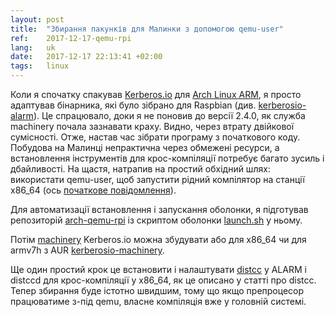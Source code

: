 ```yaml
---
layout: post
title:  "Збирання пакунків для Малинки з допомогою qemu-user"
ref:    2017-12-17-qemu-rpi
lang:   uk
date:   2017-12-17 22:13:41 +02:00
tags:   linux
---
```


Коли я спочатку спакував [Kerberos.io](https://kerberos.io/) для [Arch Linux
ARM](https://archlinuxarm.org/), я просто адаптував бінарника, які було зібрано
для Raspbian (див.
[kerberosio-alarm](https://github.com/sakhnik/kerberosio-alarm)). Це спрацювало,
доки я не поновив до версії 2.4.0, як служба machinery почала зазнавати краху.
Видно, через втрату двійкової сумісності. Отже, настав час зібрати програму з
початкового коду. Побудова на Малинці непрактична через обмежені ресурси, а
встановлення інструментів для крос-компіляції потребує багато зусиль і
дбайливості. На щастя, натрапив на простий обхідний шлях:
використати qemu-user, щоб запустити рідний компілятор на станції x86_64 (ось
[початкове повідомлення](http://kbeckmann.github.io/2017/05/26/QEMU-instead-of-cross-compiling/)).

Для автоматизації встановлення і запускання оболонки, я підготував репозиторій
[arch-qemu-rpi](https://github.com/sakhnik/arch-qemu-rpi) із скриптом оболонки
[launch.sh](https://github.com/sakhnik/arch-qemu-rpi/blob/master/launch.sh) у
ньому.

Потім [machinery](https://github.com/kerberos-io/machinery) Kerberos.io можна
збудувати або для x86_64 чи для armv7h з AUR
[kerberosio-machinery](https://aur.archlinux.org/packages/kerberosio-machinery/).

Ще один простий крок це встановити і налаштувати
[distcc](https://wiki.archlinux.org/index.php/Distcc) у ALARM і distccd для
крос-компіляції у x86_64, як це описано у статті про distcc. Тепер збирання буде
істотно швидшим, тому що якщо препроцесор працюватиме з-під qemu, власне
компіляція вже у головній системі.
